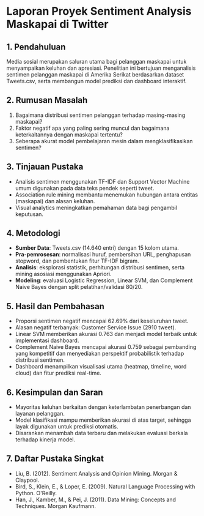 # Laporan Proyek Sentiment Analysis Maskapai di Twitter

## 1. Pendahuluan
Media sosial merupakan saluran utama bagi pelanggan maskapai untuk menyampaikan keluhan dan apresiasi. Penelitian ini bertujuan menganalisis sentimen pelanggan maskapai di Amerika Serikat berdasarkan dataset Tweets.csv, serta membangun model prediksi dan dashboard interaktif.

## 2. Rumusan Masalah
1. Bagaimana distribusi sentimen pelanggan terhadap masing-masing maskapai?
2. Faktor negatif apa yang paling sering muncul dan bagaimana keterkaitannya dengan maskapai tertentu?
3. Seberapa akurat model pembelajaran mesin dalam mengklasifikasikan sentimen?

## 3. Tinjauan Pustaka
- Analisis sentimen menggunakan TF-IDF dan Support Vector Machine umum digunakan pada data teks pendek seperti tweet.
- Association rule mining membantu menemukan hubungan antara entitas (maskapai) dan alasan keluhan.
- Visual analytics meningkatkan pemahaman data bagi pengambil keputusan.

## 4. Metodologi
- **Sumber Data**: Tweets.csv (14.640 entri) dengan 15 kolom utama.
- **Pra-pemrosesan**: normalisasi huruf, pembersihan URL, penghapusan stopword, dan pembentukan fitur TF-IDF bigram.
- **Analisis**: eksplorasi statistik, perhitungan distribusi sentimen, serta mining asosiasi menggunakan Apriori.
- **Modeling**: evaluasi Logistic Regression, Linear SVM, dan Complement Naive Bayes dengan split pelatihan/validasi 80/20.

## 5. Hasil dan Pembahasan
- Proporsi sentimen negatif mencapai 62.69% dari keseluruhan tweet.
- Alasan negatif terbanyak: Customer Service Issue (2910 tweet).
- Linear SVM memberikan akurasi 0.763 dan menjadi model terbaik untuk implementasi dashboard.
- Complement Naive Bayes mencapai akurasi 0.759 sebagai pembanding yang kompetitif dan menyediakan perspektif probabilistik terhadap distribusi sentimen.
- Dashboard menampilkan visualisasi utama (heatmap, timeline, word cloud) dan fitur prediksi real-time.

## 6. Kesimpulan dan Saran
- Mayoritas keluhan berkaitan dengan keterlambatan penerbangan dan layanan pelanggan.
- Model klasifikasi mampu memberikan akurasi di atas target, sehingga layak digunakan untuk prediksi otomatis.
- Disarankan menambah data terbaru dan melakukan evaluasi berkala terhadap kinerja model.

## 7. Daftar Pustaka Singkat
- Liu, B. (2012). Sentiment Analysis and Opinion Mining. Morgan & Claypool.
- Bird, S., Klein, E., & Loper, E. (2009). Natural Language Processing with Python. O'Reilly.
- Han, J., Kamber, M., & Pei, J. (2011). Data Mining: Concepts and Techniques. Morgan Kaufmann.
